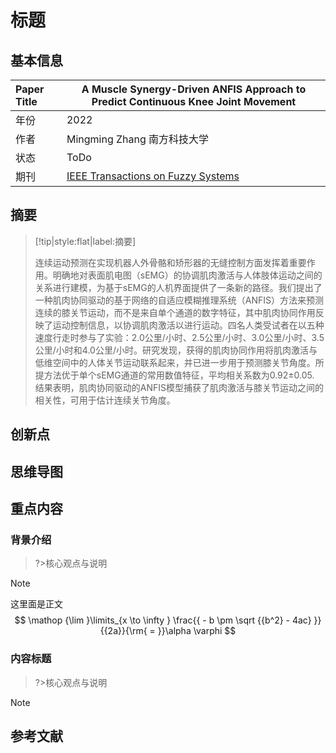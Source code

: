 # 标题

## 基本信息

| Paper Title | A Muscle Synergy-Driven ANFIS Approach to Predict Continuous Knee Joint Movement |
| :---------- | ------------------------------------------------------------ |
| 年份        | 2022                                                         |
| 作者        | Mingming Zhang 南方科技大学                                  |
| 状态        | ToDo                                                         |
| 期刊        | [IEEE Transactions on Fuzzy Systems](https://ieeexplore.ieee.org/xpl/RecentIssue.jsp?punumber=91) |

## 摘要

> [!tip|style:flat|label:摘要] 
>
> 连续运动预测在实现机器人外骨骼和矫形器的无缝控制方面发挥着重要作用。明确地对表面肌电图（sEMG）的协调肌肉激活与人体肢体运动之间的关系进行建模，为基于sEMG的人机界面提供了一条新的路径。我们提出了一种肌肉协同驱动的基于网络的自适应模糊推理系统（ANFIS）方法来预测连续的膝关节运动，而不是来自单个通道的数字特征，其中肌肉协同作用反映了运动控制信息，以协调肌肉激活以进行运动。四名人类受试者在以五种速度行走时参与了实验：2.0公里/小时、2.5公里/小时、3.0公里/小时、3.5公里/小时和4.0公里/小时。研究发现，获得的肌肉协同作用将肌肉激活与低维空间中的人体关节运动联系起来，并已进一步用于预测膝关节角度。所提方法优于单个sEMG通道的常用数值特征，平均相关系数为0.92±0.05. 结果表明，肌肉协同驱动的ANFIS模型捕获了肌肉激活与膝关节运动之间的相关性，可用于估计连续关节角度。

## 创新点

## 思维导图



## 重点内容

### 背景介绍

> ?>核心观点与说明



> [!Note] 
>
> 这里面是正文
> $$
> \mathop {\lim }\limits_{x \to \infty } \frac{{ - b \pm \sqrt {{b^2} - 4ac} }}{{2a}}{\rm{ = }}\alpha \varphi 
> $$
> 

### 内容标题

> ?>核心观点与说明



> [!Note] 

## 参考文献
